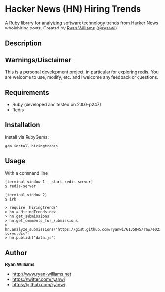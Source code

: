 # Hacker News (HN) Hiring Trends

A Ruby library for analyizing software technology trends from Hacker News whoishiring posts.
Created by <a href="http://www.ryan-williams.net">Ryan Williams</a>
(<a href="https://twitter.com/ryanwi">@ryanwi</a>)

## Description

## Warnings/Disclaimer

This is a personal development project, in particular for exploring redis.  You are welcome to use, modify, etc. and I welcome any feedback or questions.

## Requirements

  * Ruby (developed and tested on 2.0.0-p247)
  * Redis

## Installation

Install via RubyGems:

    gem install hiringtrends

## Usage

With a command line

    [terminal window 1 - start redis server]
    $ redis-server

    [terminal window 2]
    $ irb

    > require 'hiringtrends'
    > hn = HiringTrends.new
    > hn.get_submissions
    > hn.get_comments_for_submissions
    > hn.analyze_submissions("https://gist.github.com/ryanwi/6135845/raw/e0232fa58d3af5c20e38e638e247a7a9b372bdca/software-terms.dic")
    > hn.publish("data.js")


## Author

**Ryan Williams**

- <http://www.ryan-williams.net>
- <https://twitter.com/ryanwi>
- <https://github.com/ryanwi>
